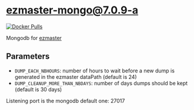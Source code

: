 # ezmaster-mongo@7.0.9-a

[![Docker Pulls](https://img.shields.io/docker/pulls/inistcnrs/ezmaster-mongo.7.0.9-a)](https://registry.hub.docker.com/u/inistcnrs/ezmaster-mongo/)

Mongodb for [ezmaster](https://github.com/Inist-CNRS/ezmaster)

## Parameters

* ``DUMP_EACH_NBHOURS``: number of hours to wait before a new dump is generated in the ezmaster dataPath (default is 24)
* ``DUMP_CLEANUP_MORE_THAN_NBDAYS``: number of days dumps should be kept (default is 30 days)

Listening port is the mongodb default one: 27017
